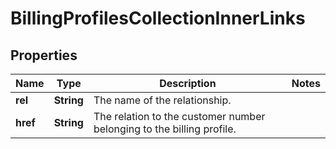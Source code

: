 
# BillingProfilesCollectionInnerLinks

## Properties
Name | Type | Description | Notes
------------ | ------------- | ------------- | -------------
**rel** | **String** | The name of the relationship. | 
**href** | **String** | The relation to the customer number belonging to the billing profile. | 




